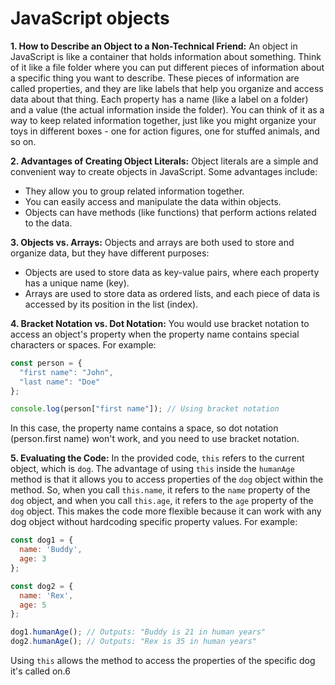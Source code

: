 # JavaScript objects 

**1. How to Describe an Object to a Non-Technical Friend:**
An object in JavaScript is like a container that holds information about something. Think of it like a file folder where you can put different pieces of information about a specific thing you want to describe. These pieces of information are called properties, and they are like labels that help you organize and access data about that thing. Each property has a name (like a label on a folder) and a value (the actual information inside the folder). You can think of it as a way to keep related information together, just like you might organize your toys in different boxes - one for action figures, one for stuffed animals, and so on.

**2. Advantages of Creating Object Literals:**
Object literals are a simple and convenient way to create objects in JavaScript. Some advantages include:
- They allow you to group related information together.
- You can easily access and manipulate the data within objects.
- Objects can have methods (like functions) that perform actions related to the data.

**3. Objects vs. Arrays:**
Objects and arrays are both used to store and organize data, but they have different purposes:
- Objects are used to store data as key-value pairs, where each property has a unique name (key).
- Arrays are used to store data as ordered lists, and each piece of data is accessed by its position in the list (index).

**4. Bracket Notation vs. Dot Notation:**
You would use bracket notation to access an object's property when the property name contains special characters or spaces. For example:
```javascript
const person = {
  "first name": "John",
  "last name": "Doe"
};

console.log(person["first name"]); // Using bracket notation
```
In this case, the property name contains a space, so dot notation (person.first name) won't work, and you need to use bracket notation.

**5. Evaluating the Code:**
In the provided code, `this` refers to the current object, which is `dog`. The advantage of using `this` inside the `humanAge` method is that it allows you to access properties of the `dog` object within the method. So, when you call `this.name`, it refers to the `name` property of the `dog` object, and when you call `this.age`, it refers to the `age` property of the `dog` object. This makes the code more flexible because it can work with any dog object without hardcoding specific property values. For example:
```javascript
const dog1 = {
  name: 'Buddy',
  age: 3
};

const dog2 = {
  name: 'Rex',
  age: 5
};

dog1.humanAge(); // Outputs: "Buddy is 21 in human years"
dog2.humanAge(); // Outputs: "Rex is 35 in human years"
```
Using `this` allows the method to access the properties of the specific dog it's called on.6
